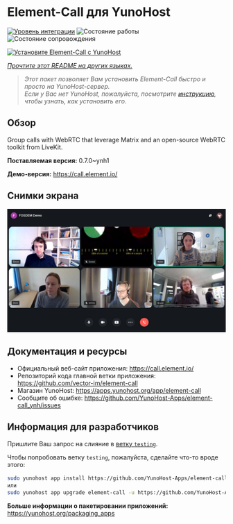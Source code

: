 <!--
Важно: этот README был автоматически сгенерирован <https://github.com/YunoHost/apps/tree/master/tools/readme_generator>
Он НЕ ДОЛЖЕН редактироваться вручную.
-->

# Element-Call для YunoHost

[![Уровень интеграции](https://apps.yunohost.org/badge/integration/element-call)](https://ci-apps.yunohost.org/ci/apps/element-call/)
![Состояние работы](https://apps.yunohost.org/badge/state/element-call)
![Состояние сопровождения](https://apps.yunohost.org/badge/maintained/element-call)

[![Установите Element-Call с YunoHost](https://install-app.yunohost.org/install-with-yunohost.svg)](https://install-app.yunohost.org/?app=element-call)

*[Прочтите этот README на других языках.](./ALL_README.md)*

> *Этот пакет позволяет Вам установить Element-Call быстро и просто на YunoHost-сервер.*  
> *Если у Вас нет YunoHost, пожалуйста, посмотрите [инструкцию](https://yunohost.org/install), чтобы узнать, как установить его.*

## Обзор

Group calls with WebRTC that leverage Matrix and an open-source WebRTC toolkit from LiveKit.


**Поставляемая версия:** 0.7.0~ynh1

**Демо-версия:** <https://call.element.io/>

## Снимки экрана

![Снимок экрана Element-Call](./doc/screenshots/screenshot.jpg)

## Документация и ресурсы

- Официальный веб-сайт приложения: <https://call.element.io/>
- Репозиторий кода главной ветки приложения: <https://github.com/vector-im/element-call>
- Магазин YunoHost: <https://apps.yunohost.org/app/element-call>
- Сообщите об ошибке: <https://github.com/YunoHost-Apps/element-call_ynh/issues>

## Информация для разработчиков

Пришлите Ваш запрос на слияние в [ветку `testing`](https://github.com/YunoHost-Apps/element-call_ynh/tree/testing).

Чтобы попробовать ветку `testing`, пожалуйста, сделайте что-то вроде этого:

```bash
sudo yunohost app install https://github.com/YunoHost-Apps/element-call_ynh/tree/testing --debug
или
sudo yunohost app upgrade element-call -u https://github.com/YunoHost-Apps/element-call_ynh/tree/testing --debug
```

**Больше информации о пакетировании приложений:** <https://yunohost.org/packaging_apps>
